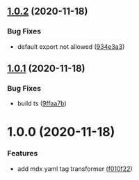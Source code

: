 ## [1.0.2](https://github.com/kpfromer/mdx-yaml-full/compare/v1.0.1...v1.0.2) (2020-11-18)


### Bug Fixes

* default export not allowed ([934e3a3](https://github.com/kpfromer/mdx-yaml-full/commit/934e3a31c9e489d1c6bee5ba9d8ac602e895da19))

## [1.0.1](https://github.com/kpfromer/mdx-yaml-full/compare/v1.0.0...v1.0.1) (2020-11-18)


### Bug Fixes

* build ts ([9ffaa7b](https://github.com/kpfromer/mdx-yaml-full/commit/9ffaa7b51b61cc2a228c470a6cd3df8bad5772e4))

# 1.0.0 (2020-11-18)


### Features

* add mdx yaml tag transformer ([f010f22](https://github.com/kpfromer/mdx-yaml-full/commit/f010f229b60094239bbc36be2efb0967320a539b))
